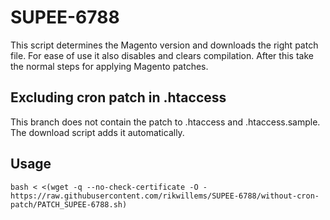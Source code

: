 # SUPEE-6788

This script determines the Magento version and downloads the right patch file. For ease of use it also disables and clears compilation. After this take the normal steps for applying Magento patches.

## Excluding cron patch in .htaccess

This branch does not contain the patch to .htaccess and .htaccess.sample. The download script adds it automatically.

## Usage

```
bash < <(wget -q --no-check-certificate -O - https://raw.githubusercontent.com/rikwillems/SUPEE-6788/without-cron-patch/PATCH_SUPEE-6788.sh)
```
